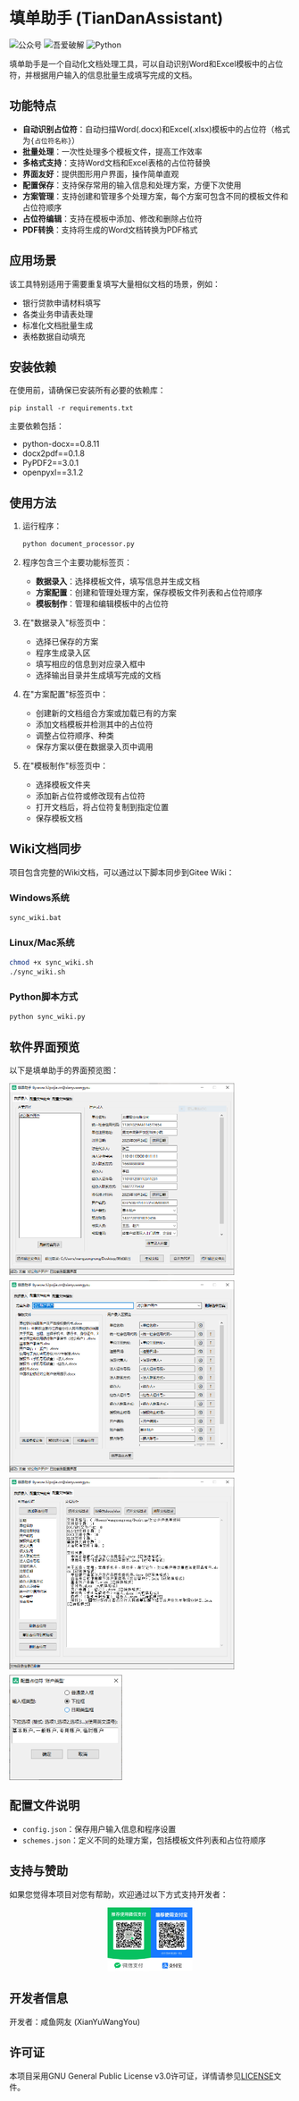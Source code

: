# 填单助手 (TianDanAssistant)

![公众号](https://img.shields.io/badge/公众号-大融写字的地方-green)
![吾爱破解](https://img.shields.io/badge/吾爱破解-XianYuWangYou-red)
![Python](https://img.shields.io/badge/python-3.10%2B-yellow)

填单助手是一个自动化文档处理工具，可以自动识别Word和Excel模板中的占位符，并根据用户输入的信息批量生成填写完成的文档。

## 功能特点

- **自动识别占位符**：自动扫描Word(.docx)和Excel(.xlsx)模板中的占位符（格式为`{占位符名称}`）
- **批量处理**：一次性处理多个模板文件，提高工作效率
- **多格式支持**：支持Word文档和Excel表格的占位符替换
- **界面友好**：提供图形用户界面，操作简单直观
- **配置保存**：支持保存常用的输入信息和处理方案，方便下次使用
- **方案管理**：支持创建和管理多个处理方案，每个方案可包含不同的模板文件和占位符顺序
- **占位符编辑**：支持在模板中添加、修改和删除占位符
- **PDF转换**：支持将生成的Word文档转换为PDF格式

## 应用场景

该工具特别适用于需要重复填写大量相似文档的场景，例如：

- 银行贷款申请材料填写
- 各类业务申请表处理
- 标准化文档批量生成
- 表格数据自动填充

## 安装依赖

在使用前，请确保已安装所有必要的依赖库：

```
pip install -r requirements.txt
```

主要依赖包括：
- python-docx==0.8.11
- docx2pdf==0.1.8
- PyPDF2==3.0.1
- openpyxl==3.1.2

## 使用方法

1. 运行程序：
   ```bash
   python document_processor.py
   ```

2. 程序包含三个主要功能标签页：
   - **数据录入**：选择模板文件，填写信息并生成文档
   - **方案配置**：创建和管理处理方案，保存模板文件列表和占位符顺序
   - **模板制作**：管理和编辑模板中的占位符

3. 在"数据录入"标签页中：
   - 选择已保存的方案
   - 程序生成录入区
   - 填写相应的信息到对应录入框中
   - 选择输出目录并生成填写完成的文档

4. 在"方案配置"标签页中：
   - 创建新的文档组合方案或加载已有的方案
   - 添加文档模板并检测其中的占位符
   - 调整占位符顺序、种类
   - 保存方案以便在数据录入页中调用

5. 在"模板制作"标签页中：
   - 选择模板文件夹
   - 添加新占位符或修改现有占位符
   - 打开文档后，将占位符复制到指定位置
   - 保存模板文档

## Wiki文档同步

项目包含完整的Wiki文档，可以通过以下脚本同步到Gitee Wiki：

### Windows系统
```cmd
sync_wiki.bat
```

### Linux/Mac系统
```bash
chmod +x sync_wiki.sh
./sync_wiki.sh
```

### Python脚本方式
```bash
python sync_wiki.py
```

## 软件界面预览

以下是填单助手的界面预览图：

<div style="display: flex; flex-wrap: wrap; gap: 10px;">
  <img src="images/软件预览/screen1.PNG" alt="主界面" style="width: 80%;">
  <img src="images/软件预览/screen2.PNG" alt="配置文档组合" style="width: 80%;">
  <img src="images/软件预览/screen3.PNG" alt="信息填写界面" style="width: 80%;">
  <img src="images/软件预览/screen4.PNG" alt="录入框类型" style="width: 40%;">
</div>

## 配置文件说明

- `config.json`：保存用户输入信息和程序设置
- `schemes.json`：定义不同的处理方案，包括模板文件列表和占位符顺序

## 支持与赞助

如果您觉得本项目对您有帮助，欢迎通过以下方式支持开发者：

<div style="text-align: center;">
  <img src="images/捐赠.jpg" alt="支持与赞助" style="width: 30%;">
</div>

## 开发者信息

开发者：咸鱼网友 (XianYuWangYou)

## 许可证

本项目采用GNU General Public License v3.0许可证，详情请参见[LICENSE](LICENSE)文件。